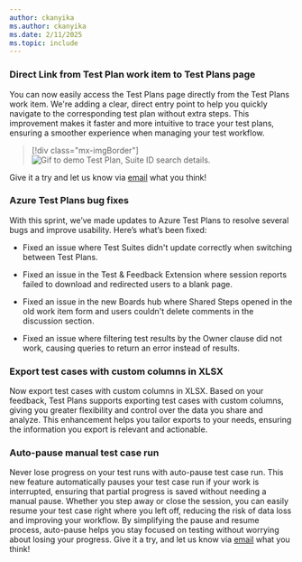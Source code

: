 ```yaml
---
author: ckanyika
ms.author: ckanyika
ms.date: 2/11/2025
ms.topic: include
---
```


### Direct Link from Test Plan work item to Test Plans page

You can now easily access the Test Plans page directly from the Test Plans work item. We're adding a clear, direct entry point to help you quickly navigate to the corresponding test plan without extra steps. This improvement makes it faster and more intuitive to trace your test plans, ensuring a smoother experience when managing your test workflow.

> [!div class="mx-imgBorder"]
> ![Gif to demo Test Plan, Suite ID search details.](../../media/251-testplans-01.gif "gif to GitHub Test Plan, Suite ID search details")

 Give it a try and let us know via  [email](mailto:adocustomerfeedback@service.microsoft.com) what you think!

### Azure Test Plans bug fixes

With this sprint, we’ve made updates to Azure Test Plans to resolve several bugs and improve usability. Here’s what’s been fixed:

* Fixed an issue where Test Suites didn't update correctly when switching between Test Plans. 

* Fixed an issue in the Test & Feedback Extension where session reports failed to download and redirected users to a blank page.

* Fixed an issue in the new Boards hub where Shared Steps opened in the old work item form and users couldn't delete comments in the discussion section.

* Fixed an issue where filtering test results by the Owner clause did not work, causing queries to return an error instead of results.

### Export test cases with custom columns in XLSX

Now export test cases with custom columns in XLSX. Based on your feedback, Test Plans supports exporting test cases with custom columns, giving you greater flexibility and control over the data you share and analyze. This enhancement helps you tailor exports to your needs, ensuring the information you export is relevant and actionable.

### Auto-pause manual test case run

Never lose progress on your test runs with auto-pause test case run. This new feature automatically pauses your test case run if your work is interrupted, ensuring that partial progress is saved without needing a manual pause. Whether you step away or close the session, you can easily resume your test case right where you left off, reducing the risk of data loss and improving your workflow. By simplifying the pause and resume process, auto-pause helps you stay focused on testing without worrying about losing your progress. Give it a try, and let us know via [email](mailto:adocustomerfeedback@service.microsoft.com) what you think!